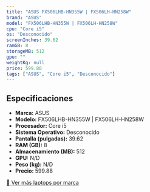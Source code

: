 ```yaml
---
title: "ASUS FX506LHB-HN355W | FX506LH-HN258W"
brand: "ASUS"
model: "FX506LHB-HN355W | FX506LH-HN258W"
cpu: "Core i5"
os: "Desconocido"
screenInches: 39.62
ramGB: 8
storageMB: 512
gpu: ""
weightKg: null
price: 599.88
tags: ["ASUS", "Core i5", "Desconocido"]
---
```

## Especificaciones

- **Marca:** ASUS
- **Modelo:** FX506LHB-HN355W | FX506LH-HN258W
- **Procesador:** Core i5
- **Sistema Operativo:** Desconocido
- **Pantalla (pulgadas):** 39.62
- **RAM (GB):** 8
- **Almacenamiento (MB):** 512
- **GPU:** N/D
- **Peso (kg):** N/D
- **Precio:** 599.88

[:rocket: Ver más laptops por marca](/brand/asus)
